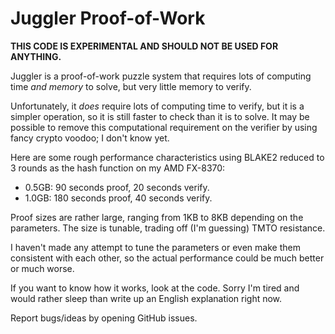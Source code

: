 Juggler Proof-of-Work
=======================

**THIS CODE IS EXPERIMENTAL AND SHOULD NOT BE USED FOR ANYTHING.**

Juggler is a proof-of-work puzzle system that requires lots of computing time
*and memory* to solve, but very little memory to verify.

Unfortunately, it *does* require lots of computing time to verify, but it is
a simpler operation, so it is still faster to check than it is to solve. It may
be possible to remove this computational requirement on the verifier by using
fancy crypto voodoo; I don't know yet.

Here are some rough performance characteristics using BLAKE2 reduced to 3 rounds
as the hash function on my AMD FX-8370:

- 0.5GB: 90 seconds proof, 20 seconds verify.
- 1.0GB: 180 seconds proof, 40 seconds verify.

Proof sizes are rather large, ranging from 1KB to 8KB depending on the
parameters. The size is tunable, trading off (I'm guessing) TMTO resistance.

I haven't made any attempt to tune the parameters or even make them consistent
with each other, so the actual performance could be much better or much worse.

If you want to know how it works, look at the code. Sorry I'm tired and would
rather sleep than write up an English explanation right now.

Report bugs/ideas by opening GitHub issues.
